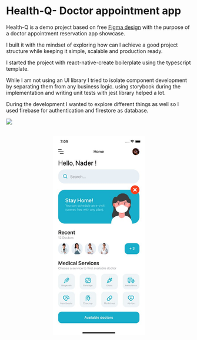 

# Health-Q- Doctor appointment app

Health-Q is a demo project based on free [Figma design](https://www.figma.com/file/t9IGYhQmBToThHPtxJUuz5/Doctor-Appointment-App-Community?node-id=0%3A1) with the purpose of a doctor appointment reservation app showcase.

I built it with the mindset of exploring how can I achieve a good project structure while keeping it simple, scalable and production ready.

I started the project with react-native-create boilerplate using the typescript template.

While I am not using an UI library I tried to isolate component development by separating them from any business logic. using storybook during the implementation and writing unit tests with jest library helped a lot.

During the development I wanted to explore different things as well so I used firebase for authentication and firestore as database.

![](https://visitor-badge.glitch.me/badge?page_id=naderalfakesh.Hakeemi)

<div style="width:100%; display: flex; justify-content: space-around">

<img src="assets/repo/screenshot-2.jpg" alt="Home page"
	title="Home page" width="250"  style="object-fit: contain;"/>
</div>
